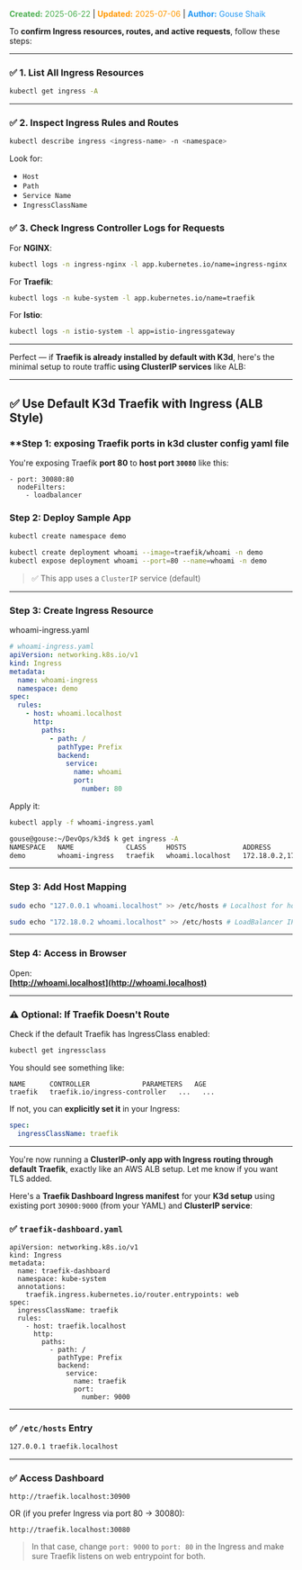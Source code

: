 <span style="color:#4caf50;"><b>Created:</b> 2025-06-22</span> | <span style="color:#ff9800;"><b>Updated:</b> 2025-07-06</span> | <span style="color:#2196f3;"><b>Author:</b> Gouse Shaik</span>

To **confirm Ingress resources, routes, and active requests**, follow these steps:

---
### ✅ 1. **List All Ingress Resources**
```bash
kubectl get ingress -A
```
---
### ✅ 2. **Inspect Ingress Rules and Routes**
```bash
kubectl describe ingress <ingress-name> -n <namespace>
```

Look for:
- `Host`
- `Path`
- `Service Name`
- `IngressClassName`

### ✅ 3. **Check Ingress Controller Logs for Requests**

For **NGINX**:
```bash
kubectl logs -n ingress-nginx -l app.kubernetes.io/name=ingress-nginx
```

For **Traefik**:
```bash
kubectl logs -n kube-system -l app.kubernetes.io/name=traefik
```

For **Istio**:
```bash
kubectl logs -n istio-system -l app=istio-ingressgateway
```

---
Perfect — if **Traefik is already installed by default with K3d**, here's the minimal setup to route traffic **using ClusterIP services** like ALB:

---
## ✅ Use Default K3d Traefik with Ingress (ALB Style)

### **Step 1: exposing Traefik ports in k3d cluster config yaml file

You're exposing Traefik **port 80** to **host port `30080`** like this:
```
- port: 30080:80
  nodeFilters:
    - loadbalancer
```
### **Step 2: Deploy Sample App**
```bash
kubectl create namespace demo

kubectl create deployment whoami --image=traefik/whoami -n demo
kubectl expose deployment whoami --port=80 --name=whoami -n demo
```

> ✅ This app uses a `ClusterIP` service (default)

---
### **Step 3: Create Ingress Resource**

whoami-ingress.yaml
```yaml
# whoami-ingress.yaml
apiVersion: networking.k8s.io/v1
kind: Ingress
metadata:
  name: whoami-ingress
  namespace: demo
spec:
  rules:
    - host: whoami.localhost
      http:
        paths:
          - path: /
            pathType: Prefix
            backend:
              service:
                name: whoami
                port:
                  number: 80
```

Apply it:

```bash
kubectl apply -f whoami-ingress.yaml
```

```bash
gouse@gouse:~/DevOps/k3d$ k get ingress -A
NAMESPACE   NAME             CLASS     HOSTS              ADDRESS                            PORTS   AGE
demo        whoami-ingress   traefik   whoami.localhost   172.18.0.2,172.18.0.3,172.18.0.4   80      8m13s
```
---

### **Step 3: Add Host Mapping**

```bash
sudo echo "127.0.0.1 whoami.localhost" >> /etc/hosts # Localhost for homeLab

sudo echo "172.18.0.2 whoami.localhost" >> /etc/hosts # LoadBalancer IP for Production grade setup and configurations
```
---
### **Step 4: Access in Browser**
Open:  
**[http://whoami.localhost](http://whoami.localhost)**

---
### ⚠️ Optional: If Traefik Doesn't Route

Check if the default Traefik has IngressClass enabled:
```bash
kubectl get ingressclass
```

You should see something like:
```
NAME      CONTROLLER             PARAMETERS   AGE
traefik   traefik.io/ingress-controller   ...   ...
```

If not, you can **explicitly set it** in your Ingress:
```yaml
spec:
  ingressClassName: traefik
```

---
You're now running a **ClusterIP-only app with Ingress routing through default Traefik**, exactly like an AWS ALB setup. Let me know if you want TLS added.

Here's a **Traefik Dashboard Ingress manifest** for your **K3d setup** using existing port `30900:9000` (from your YAML) and **ClusterIP service**:
### ✅ `traefik-dashboard.yaml`

```
apiVersion: networking.k8s.io/v1
kind: Ingress
metadata:
  name: traefik-dashboard
  namespace: kube-system
  annotations:
    traefik.ingress.kubernetes.io/router.entrypoints: web
spec:
  ingressClassName: traefik
  rules:
    - host: traefik.localhost
      http:
        paths:
          - path: /
            pathType: Prefix
            backend:
              service:
                name: traefik
                port:
                  number: 9000
```
---
### ✅ `/etc/hosts` Entry

```bash
127.0.0.1 traefik.localhost
```
---
### ✅ Access Dashboard
```
http://traefik.localhost:30900
```

OR (if you prefer Ingress via port 80 → 30080):
```
http://traefik.localhost:30080
```

> In that case, change `port: 9000` to `port: 80` in the Ingress and make sure Traefik listens on web entrypoint for both.



